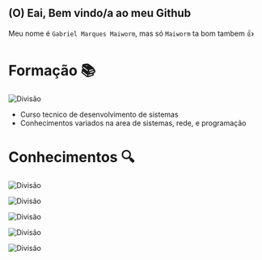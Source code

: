 ## (O) Eai, Bem vindo/a ao meu Github 

Meu nome é `Gabriel Marques Maiworm`, 
mas só `Maiworm` ta bom tambem 👍

# Formação 📚
![Divisão](https://img.shields.io/badge/Firjan-Senai/Sesi-orange?style=for-the-badge&labelColor=blue)
- Curso tecnico de desenvolvimento de sistemas
- Conhecimentos variados na area de sistemas, rede, e programação

# Conhecimentos 🔍
![Divisão](https://img.shields.io/badge/HTML-Intermediario-white?style=for-the-badge&labelColor=green)

![Divisão](https://img.shields.io/badge/CSS-Intermediario-white?style=for-the-badge&labelColor=blue)

![Divisão](https://img.shields.io/badge/JavaScrip-Iniciante-white?style=for-the-badge&labelColor=orange)

![Divisão](https://img.shields.io/badge/Python-Iniciante-white?style=for-the-badge&labelColor=yellow)

![Divisão](https://img.shields.io/badge/SQL-Iniciante-white?style=for-the-badge&labelColor=darkgreen)
